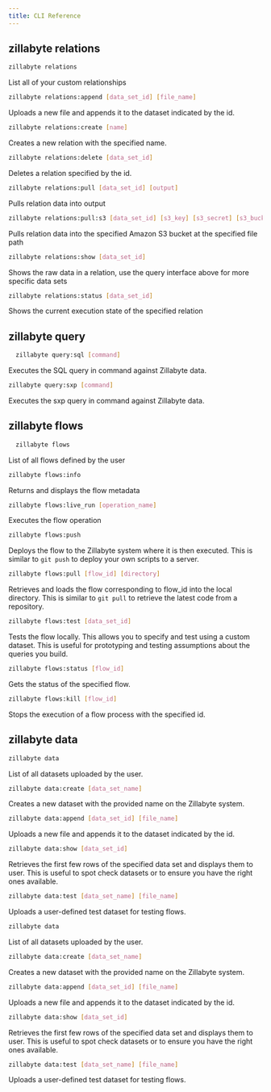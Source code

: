 ```yaml
---
title: CLI Reference
---
```


## zillabyte relations



  ``` bash
  zillabyte relations
  ```

  List all of your custom relationships


  ``` bash
  zillabyte relations:append [data_set_id] [file_name]
  ```

  Uploads a new file and appends it to the dataset indicated by the id.


  ``` bash
  zillabyte relations:create [name]
  ```

  Creates a new relation with the specified name.


  ``` bash
  zillabyte relations:delete [data_set_id]
  ```

  Deletes a relation specified by the id.


  ``` bash
  zillabyte relations:pull [data_set_id] [output]
  ```

  Pulls relation data into output


  ``` bash
  zillabyte relations:pull:s3 [data_set_id] [s3_key] [s3_secret] [s3_bucket] [s3_file_path]
  ```

  Pulls relation data into the specified Amazon S3 bucket at the specified file path


  ``` bash
  zillabyte relations:show [data_set_id]
  ```

  Shows the raw data in a relation, use the query interface above for more specific data sets


  ``` bash
  zillabyte relations:status [data_set_id]
  ```

  Shows the current execution state of the specified relation


## zillabyte query

``` bash
  zillabyte query:sql [command]
  ```

  Executes the SQL query in command against Zillabyte data.


  ``` bash
  zillabyte query:sxp [command]
  ```

  Executes the sxp query in command against Zillabyte data.



## zillabyte flows

``` bash
  zillabyte flows
  ```

  List of all flows defined by the user


  ``` bash
  zillabyte flows:info
  ```

  Returns and displays the flow metadata


  ``` bash
  zillabyte flows:live_run [operation_name]
  ```

  Executes the flow operation


  ``` bash
  zillabyte flows:push
  ```

  Deploys the flow to the Zillabyte system where it is then executed. This is similar to `git push` to deploy your own scripts to a server.


  ``` bash
  zillabyte flows:pull [flow_id] [directory]
  ```

  Retrieves and loads the flow corresponding to flow_id into the local directory. This is similar to `git pull` to retrieve the latest code from a repository.


  ``` bash
  zillabyte flows:test [data_set_id]
  ```

  Tests the flow locally. This allows you to specify and test using a custom dataset. This is useful for prototyping and testing assumptions about the queries you build.


  ``` bash
  zillabyte flows:status [flow_id]
  ```

  Gets the status of the specified flow.


  ``` bash
  zillabyte flows:kill [flow_id]
  ```

  Stops the execution of a flow process with the specified id.

## zillabyte data



  ```bash
  zillabyte data
  ```

  List of all datasets uploaded by the user.


  ```bash 
  zillabyte data:create [data_set_name]
  ```

  Creates a new dataset with the provided name on the Zillabyte system.


  ```bash
  zillabyte data:append [data_set_id] [file_name]
  ```

  Uploads a new file and appends it to the dataset indicated by the id.


  ```bash
  zillabyte data:show [data_set_id]
  ```

  Retrieves the first few rows of the specified data set and displays them to user. This is useful to spot check datasets or to ensure you have the right ones available.


  ```bash
  zillabyte data:test [data_set_name] [file_name]
  ```

  Uploads a user-defined test dataset for testing flows.




  ``` bash
  zillabyte data
  ```

  List of all datasets uploaded by the user.


  ``` bash
  zillabyte data:create [data_set_name]
  ```

  Creates a new dataset with the provided name on the Zillabyte system.


  ``` bash
  zillabyte data:append [data_set_id] [file_name]
  ```

  Uploads a new file and appends it to the dataset indicated by the id.


  ``` bash
  zillabyte data:show [data_set_id]
  ```

  Retrieves the first few rows of the specified data set and displays them to user. This is useful to spot check datasets or to ensure you have the right ones available.


  ``` bash
  zillabyte data:test [data_set_name] [file_name]
  ```

  Uploads a user-defined test dataset for testing flows.




[HTML5 Boilerplate]: http://html5boilerplate.com/
[SMACSS]: http://smacss.com/
